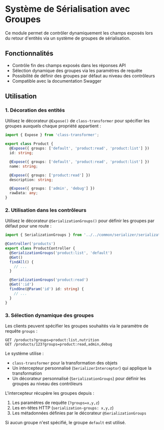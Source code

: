 # Système de Sérialisation avec Groupes

Ce module permet de contrôler dynamiquement les champs exposés lors du retour d'entités via un système de groupes de sérialisation.

## Fonctionnalités

- Contrôle fin des champs exposés dans les réponses API
- Sélection dynamique des groupes via les paramètres de requête
- Possibilité de définir des groupes par défaut au niveau des contrôleurs
- Compatible avec la documentation Swagger

## Utilisation

### 1. Décoration des entités

Utilisez le décorateur `@Expose()` de `class-transformer` pour spécifier les groupes auxquels chaque propriété appartient :

```typescript
import { Expose } from 'class-transformer';

export class Product {
  @Expose({ groups: ['default', 'product:read', 'product:list'] })
  id: string;

  @Expose({ groups: ['default', 'product:read', 'product:list'] })
  name: string;

  @Expose({ groups: ['product:read'] })
  description: string;

  @Expose({ groups: ['admin', 'debug'] })
  rawData: any;
}
```

### 2. Utilisation dans les contrôleurs

Utilisez le décorateur `@SerializationGroups()` pour définir les groupes par défaut pour une route :

```typescript
import { SerializationGroups } from '../../common/serializer/serialization-groups.decorator';

@Controller('products')
export class ProductController {
  @SerializationGroups('product:list', 'default')
  @Get()
  findAll() {
    // ...
  }

  @SerializationGroups('product:read')
  @Get(':id')
  findOne(@Param('id') id: string) {
    // ...
  }
}
```

### 3. Sélection dynamique des groupes

Les clients peuvent spécifier les groupes souhaités via le paramètre de requête `groups` :

```
GET /products?groups=product:list,nutrition
GET /products/123?groups=product:read,admin,debug
```

Le système utilise :

- `class-transformer` pour la transformation des objets
- Un intercepteur personnalisé (`SerializerInterceptor`) qui applique la transformation
- Un décorateur personnalisé (`SerializationGroups`) pour définir les groupes au niveau des contrôleurs

L'intercepteur récupère les groupes depuis :

1. Les paramètres de requête (`?groups=x,y,z`)
2. Les en-têtes HTTP (`serialization-groups: x,y,z`)
3. Les métadonnées définies par le décorateur `@SerializationGroups`

Si aucun groupe n'est spécifié, le groupe `default` est utilisé.
